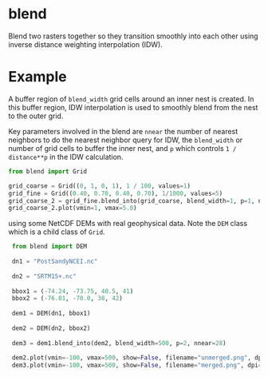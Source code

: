 # blend
Blend two rasters together so they transition smoothly into each other using inverse distance weighting interpolation (IDW).

# Example

A buffer region of `blend_width` grid cells around an inner nest is created. In this buffer region, IDW interpolation is used to smoothly blend from the nest to the outer grid. 

Key parameters involved in the blend are `nnear` the number of nearest neighbors to do the nearest neighbor query for IDW, the `blend_width` or number of grid cells to buffer the inner nest, and `p` which controls `1 / distance**p` in the IDW calculation.

```python
from blend import Grid

grid_coarse = Grid((0, 1, 0, 1), 1 / 100, values=1)
grid_fine = Grid((0.40, 0.70, 0.40, 0.70), 1/1000, values=5)
grid_coarse_2 = grid_fine.blend_into(grid_coarse, blend_width=1, p=1, nnear=28)
grid_coarse_2.plot(vmin=1, vmax=5.0)
```

using some NetCDF DEMs with real geophysical data. Note the `DEM` class which is a child class of `Grid`.

```python
 from blend import DEM
 
 dn1 = "PostSandyNCEI.nc"
 
 dn2 = "SRTM15+.nc"
 
 bbox1 = (-74.24, -73.75, 40.5, 41)
 bbox2 = (-76.01, -70.0, 38, 42)
 
 dem1 = DEM(dn1, bbox1)
 
 dem2 = DEM(dn2, bbox2)
 
 dem3 = dem1.blend_into(dem2, blend_width=500, p=2, nnear=28)
 
 dem2.plot(vmin=-100, vmax=500, show=False, filename="unmerged.png", dpi=1000)
 dem3.plot(vmin=-100, vmax=500, show=False, filename="merged.png", dpi=1000)
 ```

